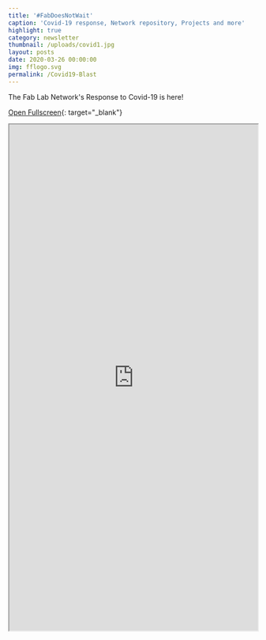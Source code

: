```yaml
---
title: '#FabDoesNotWait'
caption: 'Covid-19 response, Network repository, Projects and more'
highlight: true
category: newsletter
thumbnail: /uploads/covid1.jpg
layout: posts
date: 2020-03-26 00:00:00
img: fflogo.svg
permalink: /Covid19-Blast
---
```


The Fab Lab Network's Response to Covid-19 is here\!

[Open Fullscreen](http://mailchi.mp/fabfoundation.org/the-fab-foundation-march-blast-is-here-4355935){: target="_blank"}

<iframe src="http://mailchi.mp/fabfoundation.org/the-fab-foundation-march-blast-is-here-4355935" style="max-width: 1024px; width: 100%; margin: 0 auto; height: 1024px"></iframe>